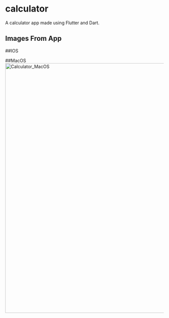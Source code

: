 # calculator

A calculator app made using Flutter and Dart.

## Images From App

##IOS

##MacOS
<img width="793" alt="Calculator_MacOS" src="https://user-images.githubusercontent.com/70953871/223139476-17c9095f-c3fb-4da3-b7b1-9d566f07dab6.png">



